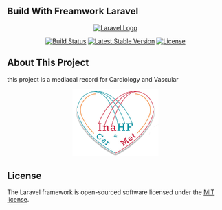 ## Build With Freamwork Laravel

<p align="center"><a href="https://laravel.com" target="_blank"><img src="https://raw.githubusercontent.com/laravel/art/master/logo-lockup/5%20SVG/2%20CMYK/1%20Full%20Color/laravel-logolockup-cmyk-red.svg" width="200" alt="Laravel Logo"></a></p>

<p align="center">
<a href="https://travis-ci.org/laravel/framework"><img src="https://travis-ci.org/laravel/framework.svg" alt="Build Status"></a>
<a href="https://packagist.org/packages/laravel/framework"><img src="https://img.shields.io/packagist/v/laravel/framework" alt="Latest Stable Version"  ></a>
<a href="https://packagist.org/packages/laravel/framework"><img src="https://img.shields.io/packagist/l/laravel/framework" alt="License"></a>
</p>

## About This Project

this project is a mediacal record for Cardiology and Vascular

<p align="center"><a href="https://inahfcarmet.org/" target="_blank"><img src="https://github.com/yafialif/medical-record/blob/main/resources/images/logo.png" width="200" alt=""></a></p>

## License

The Laravel framework is open-sourced software licensed under the [MIT license](https://opensource.org/licenses/MIT).
